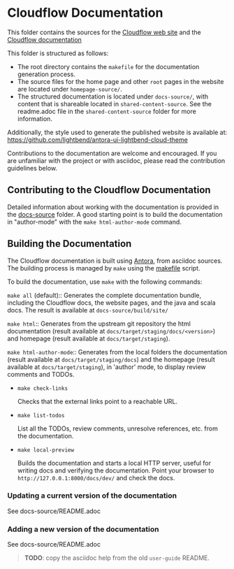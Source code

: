 # Cloudflow Documentation

This folder contains the sources for the [Cloudflow web site](https://cloudflow.io/) and the [Cloudflow documentation](https://cloudflow.io/docs)

This folder is structured as follows:
- The root directory contains the `makefile` for the documentation generation process.
- The source files for the home page and other `root` pages in the website are located under `homepage-source/`.
- The structured documentation is located under `docs-source/`, with content that is shareable located in `shared-content-source`. See the readme.adoc file in the `shared-content-source` folder for more information.

Additionally, the style used to generate the published website is available at: https://github.com/lightbend/antora-ui-lightbend-cloud-theme

Contributions to the documentation are welcome and encouraged.
If you are unfamiliar with the project or with asciidoc, please read the contribution guidelines below.

## Contributing to the Cloudflow Documentation

Detailed information about working with the documentation is provided in the [docs-source](docs-source/README.adoc) folder.
A good starting point is to build the documentation in "author-mode" with the `make html-author-mode` command.

## Building the Documentation

The Cloudflow documentation is built using [Antora](https://docs.antora.org/antora/2.1/), from asciidoc sources.
The building process is managed by `make` using the [makefile](./makefile) script.


To build the documentation, use `make` with the following commands:

`make all` (default):: 
	Generates the complete documentation bundle, including the Cloudflow docs, the website pages, and the java and scala docs.
	The result is available at `docs-source/build/site/`

`make html`::
    Generates from the upstream git repository the html documentation (result available at `docs/target/staging/docs/<version>`) and homepage (result available at  `docs/target/staging`).

`make html-author-mode`:: 
    Generates from the local folders the documentation (result available at `docs/target/staging/docs`) and the homepage (result available at  `docs/target/staging`), in 'author' mode, to display review comments and TODOs.

* `make check-links`

    Checks that the external links point to a reachable URL.

* `make list-todos`

    List all the TODOs, review comments, unresolve references, etc. from the documentation.

* `make local-preview`

   Builds the documentation and starts a local HTTP server, useful for writing docs and verifying the documentation. Point your browser to `http://127.0.0.1:8000/docs/dev/` and check the docs.

### Updating a current version of the documentation

See docs-source/README.adoc 

### Adding a new version of the documentation

See docs-source/README.adoc 

> **TODO**: copy the asciidoc help from the old `user-guide` README.

